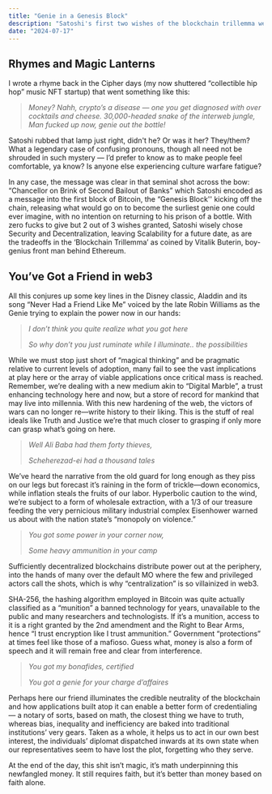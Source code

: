 ```yaml
---
title: "Genie in a Genesis Block"
description: "Satoshi's first two wishes of the blockchain trillemma were granted."
date: "2024-07-17"
---
```


## Rhymes and Magic Lanterns

I wrote a rhyme back in the Cipher days (my now shuttered “collectible hip hop” music NFT startup) that went something like this:

> *Money? Nahh, crypto’s a disease — one you get diagnosed with over cocktails and cheese. 30,000-headed snake of the interweb jungle, Man fucked up now, genie out the bottle!*

Satoshi rubbed that lamp just right, didn't he? Or was it her? They/them? What a legendary case of confusing pronouns, though all need not be shrouded in such mystery — I’d prefer to know as to make people feel comfortable, ya know? Is anyone else experiencing culture warfare fatigue?

In any case, the message was clear in that seminal shot across the bow: “Chancellor on Brink of Second Bailout of Banks” which Satoshi encoded as a message into the first block of Bitcoin, the “Genesis Block'' kicking off the chain, releasing what would go on to become the surliest genie one could ever imagine, with no intention on returning to his prison of a bottle. With zero fucks to give but 2 out of 3 wishes granted, Satoshi wisely chose Security and Decentralization, leaving Scalability for a future date, as are the tradeoffs in the ‘Blockchain Trillemma’ as coined by Vitalik Buterin, boy-genius front man behind Ethereum.

## You’ve Got a Friend in web3

All this conjures up some key lines in the Disney classic, Aladdin and its song “Never Had a Friend Like Me” voiced by the late Robin Williams as the Genie trying to explain the power now in our hands:

> *I don’t think you quite realize what you got here*
>
> *So why don’t you just ruminate while I illuminate.. the possibilities*

While we must stop just short of “magical thinking” and be pragmatic relative to current levels of adoption, many fail to see the vast implications at play here or the array of viable applications once critical mass is reached. Remember, we’re dealing with a new medium akin to “Digital Marble”, a trust enhancing technology here and now, but a store of record for mankind that may live into millennia. With this new hardening of the web, the victors of wars can no longer re—write history to their liking. This is the stuff of real ideals like Truth and Justice we’re that much closer to grasping if only more can grasp what’s going on here.

> *Well Ali Baba had them forty thieves,*
>
> *Scheherezad-ei had a thousand tales*

We’ve heard the narrative from the old guard for long enough as they piss on our legs but forecast it’s raining in the form of trickle—down economics, while inflation steals the fruits of our labor. Hyperbolic caution to the wind, we’re subject to a form of wholesale extraction, with a 1/3 of our treasure feeding the very pernicious military industrial complex Eisenhower warned us about with the nation state’s “monopoly on violence.”

> *You got some power in your corner now,*
>
> *Some heavy ammunition in your camp*

Sufficiently decentralized blockchains distribute power out at the periphery, into the hands of many over the default MO where the few and privileged actors call the shots, which is why “centralization” is so villainized in web3.

SHA-256, the hashing algorithm employed in Bitcoin was quite actually classified as a “munition” a banned technology for years, unavailable to the public and many researchers and technologists. If it’s a munition, access to it is a right granted by the 2nd amendment and the Right to Bear Arms, hence “I trust encryption like I trust ammunition.” Government “protections” at times feel like those of a mafioso. Guess what, money is also a form of speech and it will remain free and clear from interference.

> *You got my bonafides, certified*
>
> *You got a genie for your charge d’affaires*

Perhaps here our friend illuminates the credible neutrality of the blockchain and how applications built atop it can enable a better form of credentialing — a notary of sorts, based on math, the closest thing we have to truth, whereas bias, inequality and inefficiency are baked into traditional institutions’ very gears. Taken as a whole, it helps us to act in our own best interest, the individuals’ diplomat dispatched inwards at its own state when our representatives seem to have lost the plot, forgetting who they serve.

At the end of the day, this shit isn’t magic, it’s math underpinning this newfangled money. It still requires faith, but it’s better than money based on faith alone.

 
